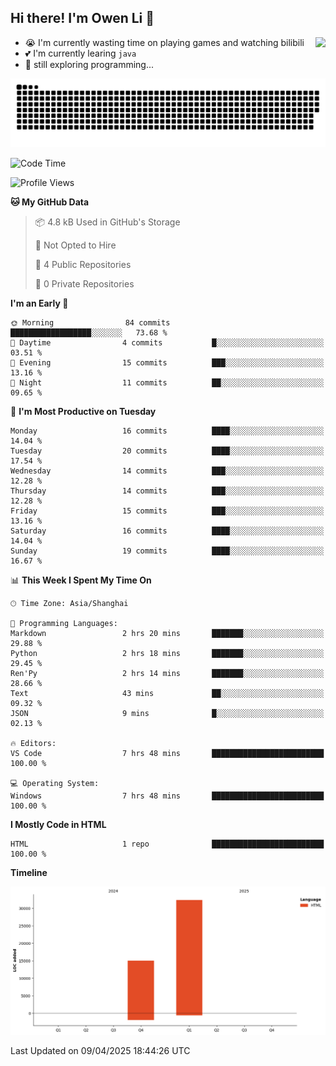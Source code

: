 ## Hi there! I'm Owen Li 👋

<a href="https://github.com/owenllli">
  <img align="right" src="https://github-readme-stats.vercel.app/api/top-langs/?username=owenllli&layout=normal" />
</a>

- 😭 I'm currently wasting time on playing games and watching bilibili
- 💕 I'm currently learing `java`
- 🤔 still exploring programming...

<!--
![Top Langs](https://github-readme-stats.vercel.app/api/top-langs/?username=owenllli&layout=normal)
-->

<picture>
  <source media="(prefers-color-scheme: dark)" srcset="https://raw.githubusercontent.com/owenllli/owenllli/output/github-snake-dark.svg" />
  <source media="(prefers-color-scheme: light)" srcset="https://raw.githubusercontent.com/owenllli/owenllli/output/github-snake.svg" />
  <img alt="github-snake" src="https://raw.githubusercontent.com/owenllli/owenllli/output/github-snake.svg" />
</picture>

<!--START_SECTION:waka-->
![Code Time](http://img.shields.io/badge/Code%20Time-126%20hrs-blue)

![Profile Views](http://img.shields.io/badge/Profile%20Views-0-blue)

**🐱 My GitHub Data** 

> 📦 4.8 kB Used in GitHub's Storage 
 > 
> 🚫 Not Opted to Hire
 > 
> 📜 4 Public Repositories 
 > 
> 🔑 0 Private Repositories 
 > 
**I'm an Early 🐤** 

```text
🌞 Morning                84 commits          ██████████████████░░░░░░░   73.68 % 
🌆 Daytime                4 commits           █░░░░░░░░░░░░░░░░░░░░░░░░   03.51 % 
🌃 Evening                15 commits          ███░░░░░░░░░░░░░░░░░░░░░░   13.16 % 
🌙 Night                  11 commits          ██░░░░░░░░░░░░░░░░░░░░░░░   09.65 % 
```
📅 **I'm Most Productive on Tuesday** 

```text
Monday                   16 commits          ████░░░░░░░░░░░░░░░░░░░░░   14.04 % 
Tuesday                  20 commits          ████░░░░░░░░░░░░░░░░░░░░░   17.54 % 
Wednesday                14 commits          ███░░░░░░░░░░░░░░░░░░░░░░   12.28 % 
Thursday                 14 commits          ███░░░░░░░░░░░░░░░░░░░░░░   12.28 % 
Friday                   15 commits          ███░░░░░░░░░░░░░░░░░░░░░░   13.16 % 
Saturday                 16 commits          ████░░░░░░░░░░░░░░░░░░░░░   14.04 % 
Sunday                   19 commits          ████░░░░░░░░░░░░░░░░░░░░░   16.67 % 
```


📊 **This Week I Spent My Time On** 

```text
🕑︎ Time Zone: Asia/Shanghai

💬 Programming Languages: 
Markdown                 2 hrs 20 mins       ███████░░░░░░░░░░░░░░░░░░   29.88 % 
Python                   2 hrs 18 mins       ███████░░░░░░░░░░░░░░░░░░   29.45 % 
Ren'Py                   2 hrs 14 mins       ███████░░░░░░░░░░░░░░░░░░   28.66 % 
Text                     43 mins             ██░░░░░░░░░░░░░░░░░░░░░░░   09.32 % 
JSON                     9 mins              █░░░░░░░░░░░░░░░░░░░░░░░░   02.13 % 

🔥 Editors: 
VS Code                  7 hrs 48 mins       █████████████████████████   100.00 % 

💻 Operating System: 
Windows                  7 hrs 48 mins       █████████████████████████   100.00 % 
```

**I Mostly Code in HTML** 

```text
HTML                     1 repo              █████████████████████████   100.00 % 
```



**Timeline**

![Lines of Code chart](https://raw.githubusercontent.com/owenllli/owenllli/main/assets/bar_graph.png)


 Last Updated on 09/04/2025 18:44:26 UTC
<!--END_SECTION:waka-->
